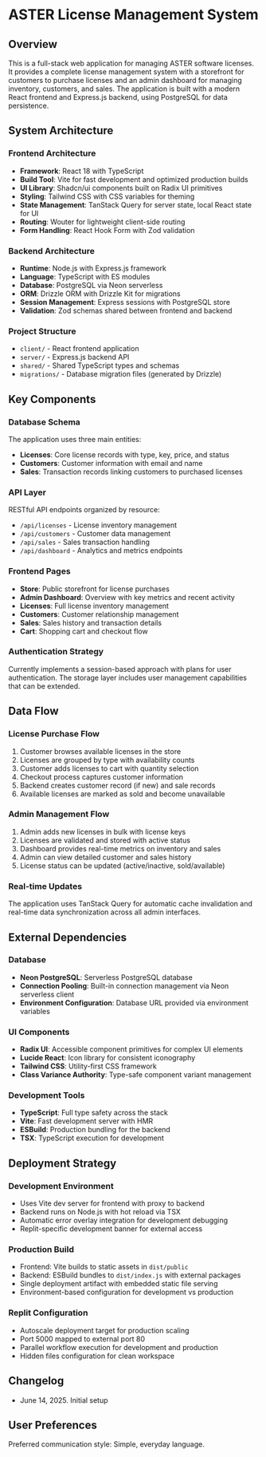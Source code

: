 # ASTER License Management System

## Overview

This is a full-stack web application for managing ASTER software licenses. It provides a complete license management system with a storefront for customers to purchase licenses and an admin dashboard for managing inventory, customers, and sales. The application is built with a modern React frontend and Express.js backend, using PostgreSQL for data persistence.

## System Architecture

### Frontend Architecture
- **Framework**: React 18 with TypeScript
- **Build Tool**: Vite for fast development and optimized production builds
- **UI Library**: Shadcn/ui components built on Radix UI primitives
- **Styling**: Tailwind CSS with CSS variables for theming
- **State Management**: TanStack Query for server state, local React state for UI
- **Routing**: Wouter for lightweight client-side routing
- **Form Handling**: React Hook Form with Zod validation

### Backend Architecture
- **Runtime**: Node.js with Express.js framework
- **Language**: TypeScript with ES modules
- **Database**: PostgreSQL via Neon serverless
- **ORM**: Drizzle ORM with Drizzle Kit for migrations
- **Session Management**: Express sessions with PostgreSQL store
- **Validation**: Zod schemas shared between frontend and backend

### Project Structure
- `client/` - React frontend application
- `server/` - Express.js backend API
- `shared/` - Shared TypeScript types and schemas
- `migrations/` - Database migration files (generated by Drizzle)

## Key Components

### Database Schema
The application uses three main entities:
- **Licenses**: Core license records with type, key, price, and status
- **Customers**: Customer information with email and name
- **Sales**: Transaction records linking customers to purchased licenses

### API Layer
RESTful API endpoints organized by resource:
- `/api/licenses` - License inventory management
- `/api/customers` - Customer data management  
- `/api/sales` - Sales transaction handling
- `/api/dashboard` - Analytics and metrics endpoints

### Frontend Pages
- **Store**: Public storefront for license purchases
- **Admin Dashboard**: Overview with key metrics and recent activity
- **Licenses**: Full license inventory management
- **Customers**: Customer relationship management
- **Sales**: Sales history and transaction details
- **Cart**: Shopping cart and checkout flow

### Authentication Strategy
Currently implements a session-based approach with plans for user authentication. The storage layer includes user management capabilities that can be extended.

## Data Flow

### License Purchase Flow
1. Customer browses available licenses in the store
2. Licenses are grouped by type with availability counts
3. Customer adds licenses to cart with quantity selection
4. Checkout process captures customer information
5. Backend creates customer record (if new) and sale records
6. Available licenses are marked as sold and become unavailable

### Admin Management Flow
1. Admin adds new licenses in bulk with license keys
2. Licenses are validated and stored with active status
3. Dashboard provides real-time metrics on inventory and sales
4. Admin can view detailed customer and sales history
5. License status can be updated (active/inactive, sold/available)

### Real-time Updates
The application uses TanStack Query for automatic cache invalidation and real-time data synchronization across all admin interfaces.

## External Dependencies

### Database
- **Neon PostgreSQL**: Serverless PostgreSQL database
- **Connection Pooling**: Built-in connection management via Neon serverless client
- **Environment Configuration**: Database URL provided via environment variables

### UI Components
- **Radix UI**: Accessible component primitives for complex UI elements
- **Lucide React**: Icon library for consistent iconography
- **Tailwind CSS**: Utility-first CSS framework
- **Class Variance Authority**: Type-safe component variant management

### Development Tools
- **TypeScript**: Full type safety across the stack
- **Vite**: Fast development server with HMR
- **ESBuild**: Production bundling for the backend
- **TSX**: TypeScript execution for development

## Deployment Strategy

### Development Environment
- Uses Vite dev server for frontend with proxy to backend
- Backend runs on Node.js with hot reload via TSX
- Automatic error overlay integration for development debugging
- Replit-specific development banner for external access

### Production Build
- Frontend: Vite builds to static assets in `dist/public`
- Backend: ESBuild bundles to `dist/index.js` with external packages
- Single deployment artifact with embedded static file serving
- Environment-based configuration for development vs production

### Replit Configuration
- Autoscale deployment target for production scaling
- Port 5000 mapped to external port 80
- Parallel workflow execution for development and production
- Hidden files configuration for clean workspace

## Changelog
- June 14, 2025. Initial setup

## User Preferences

Preferred communication style: Simple, everyday language.